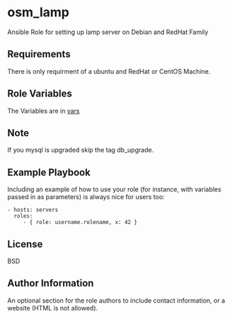 osm_lamp
=========

Ansible Role for setting up lamp server on Debian and RedHat Family

Requirements
------------ 
There is only requirment of a ubuntu and RedHat or CentOS Machine.

Role Variables
--------------

The Variables are in [vars](https://github.com/opstree-ansible/osm_lamp/blob/master/vars/main.yml)

Note
------------

If you mysql is upgraded skip the tag db_upgrade.

Example Playbook
----------------

Including an example of how to use your role (for instance, with variables passed in as parameters) is always nice for users too:

    - hosts: servers
      roles:
         - { role: username.rolename, x: 42 }

License
-------

BSD

Author Information
------------------

An optional section for the role authors to include contact information, or a website (HTML is not allowed).
